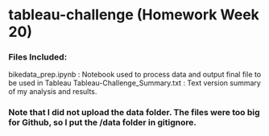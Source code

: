 # tableau-challenge (Homework Week 20)

### Files Included:
bikedata_prep.ipynb :  Notebook used to process data and output final file to be used in Tableau
Tableau-Challenge_Summary.txt : Text version summary of my analysis and results.

### Note that I did not upload the data folder.  The files were too big for Github, so I put the /data folder in gitignore.
